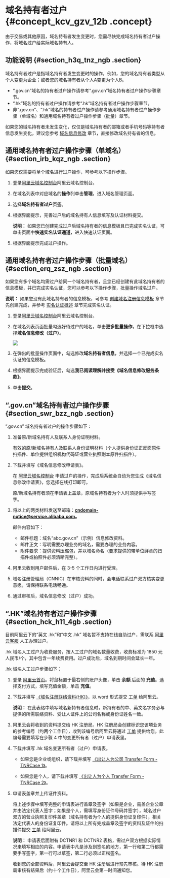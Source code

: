 # 域名持有者过户 {#concept_kcv_gzv_12b .concept}

由于交易或其他原因，域名持有者发生变更时，您需尽快完成域名持有者过户操作，将域名过户给实际域名持有人。

## 功能说明 {#section_h3q_tnz_ngb .section}

域名持有者过户是指域名持有者发生变更时的操作，例如，您的域名持有者类型从个人变更为企业；或者您的域名持有者从个人A变更为个人B。

-   “.gov.cn”域名的持有者过户操作请参考“.gov.cn”域名持有者过户操作步骤章节。
-   “.hk”域名的持有者过户操作请参考“.hk”域名持有者过户操作步骤章节。
-   非“.gov.cn”、“.hk”域名的持有者过户操作请参考通用域名持有者过户操作步骤（单域名）和通用域名持有者过户操作步骤（批量）章节。

如果您的域名持有者未发生变化，仅仅是域名持有者的邮箱或者手机号码等持有者信息发生变化，建议您参考 [域名信息修改](cn.zh-CN/域名管理/域名信息修改.md#) 章节，直接修改域名持有者的信息。

## 通用域名持有者过户操作步骤（单域名） {#section_irb_kqz_ngb .section}

如果您仅需要将单个域名进行过户操作，可参考以下操作步骤。

1.  登录[阿里云域名控制台](https://dc.console.aliyun.com/?spm=a2c1d.8251217.1002.19.7e29eef5kAnBeP#/domain/list)阿里云域名控制台。
2.  在域名列表中对应域名的**操作**列单击**管理**，进入域名管理页面。
3.  选择**域名持有者过户**页签。
4.  根据界面提示，完善过户后的域名持有人信息填写及认证材料提交。

    **说明：** 如果您已创建完成过户后域名持有者的信息模板且已完成实名认证，可单击页面中**快速实名认证通道**，进入快速认证页面。

5.  根据界面提示完成过户操作。

## 通用域名持有者过户操作步骤（批量域名） {#section_erq_zsz_ngb .section}

如果您有多个域名均需过户给同一个域名持有者，且您已经创建有此域名持有者的信息模板，并已完成实名认证，您可以参考以下操作步骤，批量操作域名过户。

**说明：** 如果您没有此域名持有者的信息模板，可参考 [创建域名注册信息模板](cn.zh-CN/域名管理/创建域名注册信息模板.md#) 章节先创建完成，并参考 [实名认证概述](../../../../../cn.zh-CN/域名实名认证/域名实名认证概述.md#) 章节完成实名认证。

1.  登录[阿里云域名控制台](https://dc.console.aliyun.com/?spm=a2c1d.8251217.1002.19.7e29eef5kAnBeP#/domain/list)阿里云域名控制台。
2.  在域名列表页面批量勾选好待过户的域名，单击**更多批量操作**，在下拉框中选择**域名信息修改（过户）**。

    ![](http://static-aliyun-doc.oss-cn-hangzhou.aliyuncs.com/assets/img/14320/154838130837988_zh-CN.png)

3.  在弹出的批量操作页面中，勾选修改**域名持有者信息**，并选择一个已完成实名认证的信息模板。
4.  根据界面提示完成验证后，勾选**我已阅读理解并接受《域名信息修改服务条款》**。
5.  单击**提交**。

## “.gov.cn”域名持有者过户操作步骤 {#section_swr_bzz_ngb .section}

“.gov.cn” 域名持有者过户的操作步骤如下：

1.  准备原/新域名持有人及联系人身份证明材料。

    有效的原/新域名持有人及联系人身份证明材料（个人提供身份证正反面原件扫描件、单位提供组织机构代码证或营业执照副本原件扫描件）。

2.  下载并填写《域名信息修改申请表》。

    在 [阿里云域名控制台](https://netcn.console.aliyun.com/core/domain/list) 申请过户的操作，完成后系统会自动为您生成《域名信息修改申请表》，您选择在线打印即可。

    原/新域名持有者须在申请表上盖章，原域名持有者为个人时须提供手写签字。

3.  将以上的两类材料发送至邮箱：**cndomain-notice@service.alibaba.com。**

    邮件内容如下：

    -   邮件标题：域名“abc.gov.cn”（示例）信息修改资料。
    -   邮件正文：写明需要办理业务的域名，需要办理的业务内容。
    -   附件要求：提供资料压缩包，并以域名命名（要求提供的带单位鲜章的扫描件或拍照件必须清晰完整）。
4.  阿里云收到用户邮件后，在 3-5 个工作日内进行受理。
5.  域名注册管理局（CNNIC）在审核资料的同时，会电话联系过户双方核实变更意愿，请保持联系电话畅通。
6.  通过审核后，域名信息修改（过户）成功。

## “.HK”域名持有者过户操作步骤 {#section_hck_h11_4gb .section}

目前阿里云下的“英文 .hk”和“中文 .hk” 域名暂不支持在线自助过户，需联系 [阿里云客服](https://help.aliyun.com/contact/contact.htm) 人工办理过户。

.hk 域名人工过户为收费服务，按人工过户的域名数量收费，收费标准为 1850 元人民币/个，其中包含一年续费费用。过户成功后，域名到期时间会延长一年。

.hk 域名人工过户步骤如下：

1.  登录 [阿里云首页](https://www.aliyun.com/)。将鼠标置于最右侧的账户头像，单击 **余额** 后面的 **充值**。选择支付方式，填写充值金额，单击 **充值**。
2.  下载并填写 [《域名注册联络资料\(HK\)》](http://aliyunhelp.oss-cn-hangzhou.aliyuncs.com/aliyunhelp/20130830153216635.doc)，以 word 形式提交 [工单](https://workorderfile.aliyun.com/addgab.htm#/ticket/) 给阿里云。

    **说明：** 在此表格中填写域名新持有者信息时，新持有者的中、英文名字务必与提供的所需联络资料、受让人证件上的公司名称或身份证姓名一致。

3.  阿里云会将收到的资料提交给 HK 注册局。HK 注册局会创建标识您该项业务的参考编号（约两个工作日），收到该编号后阿里云将通过 [工单](https://workorderfile.aliyun.com/addgab.htm#/ticket/) 提供给您。此编号需要填写在步骤 4 中的变更所有者（过户）申请表里。
4.  下载并填写 .hk 域名变更所有者（过户）申请表。
    -   如果您是企业或组织，请下载并填写 [《出让人为公司 Transfer Form - TNRCase 1》](http://docs-aliyun.cn-hangzhou.oss.aliyun-inc.com/assets/attach/35853/cn_zh/1494828056536/Transfer-Form-TNRCase-1-Zho.pdf)。

    -   如果您是个人，请下载并填写 [《出让人为个人 Transfer Form - TNRCase 2》](http://docs-aliyun.cn-hangzhou.oss.aliyun-inc.com/assets/attach/35853/cn_zh/1494828072513/Transfer-Form-Case-2-Zho.pdf)。

5.  申请表盖章并上传证件资料。

    将上述步骤中填写完整的申请表进行盖章及签字（如果是企业，需盖企业公章并由法定代表人签字；如果是个人，需填写身份证件号码并签字），域名过户双方的营业执照复印件盖章（域名持有者为个人的提供身份证复印件），相关法定代表人的身份证复印件。请将以上所有完成盖章及签字的资料及证件的扫描件提交 [工单](https://workorderfile.aliyun.com/addgab.htm#/ticket/) 给阿里云。

    **说明：** 申请表后面附有 DCTNR1 和 DCTNR2 表格，需过户双方根据实际情况来填写相应的内容。申请表中凡是涉及到签名的地方，第一行和第二行都需要手写签字，第一行可以草签，第二行必须以正楷签名。

    收到您的全部资料后，阿里云会提交至 HK 注册局进行预先审核。待 HK 注册局审核有结果后（约十个工作日），阿里云会第一时间通知您。


